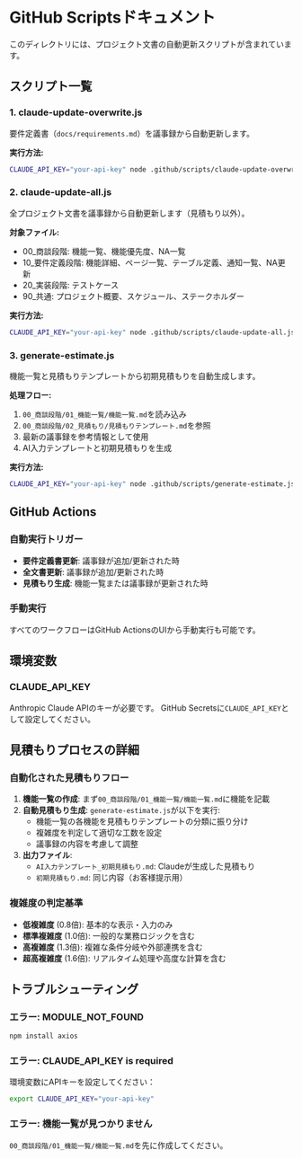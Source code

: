 # GitHub Scriptsドキュメント

このディレクトリには、プロジェクト文書の自動更新スクリプトが含まれています。

## スクリプト一覧

### 1. claude-update-overwrite.js
要件定義書（`docs/requirements.md`）を議事録から自動更新します。

**実行方法:**
```bash
CLAUDE_API_KEY="your-api-key" node .github/scripts/claude-update-overwrite.js
```

### 2. claude-update-all.js
全プロジェクト文書を議事録から自動更新します（見積もり以外）。

**対象ファイル:**
- 00_商談段階: 機能一覧、機能優先度、NA一覧
- 10_要件定義段階: 機能詳細、ページ一覧、テーブル定義、通知一覧、NA更新
- 20_実装段階: テストケース
- 90_共通: プロジェクト概要、スケジュール、ステークホルダー

**実行方法:**
```bash
CLAUDE_API_KEY="your-api-key" node .github/scripts/claude-update-all.js
```

### 3. generate-estimate.js
機能一覧と見積もりテンプレートから初期見積もりを自動生成します。

**処理フロー:**
1. `00_商談段階/01_機能一覧/機能一覧.md`を読み込み
2. `00_商談段階/02_見積もり/見積もりテンプレート.md`を参照
3. 最新の議事録を参考情報として使用
4. AI入力テンプレートと初期見積もりを生成

**実行方法:**
```bash
CLAUDE_API_KEY="your-api-key" node .github/scripts/generate-estimate.js
```

## GitHub Actions

### 自動実行トリガー
- **要件定義書更新**: 議事録が追加/更新された時
- **全文書更新**: 議事録が追加/更新された時
- **見積もり生成**: 機能一覧または議事録が更新された時

### 手動実行
すべてのワークフローはGitHub ActionsのUIから手動実行も可能です。

## 環境変数

### CLAUDE_API_KEY
Anthropic Claude APIのキーが必要です。
GitHub Secretsに`CLAUDE_API_KEY`として設定してください。

## 見積もりプロセスの詳細

### 自動化された見積もりフロー
1. **機能一覧の作成**: まず`00_商談段階/01_機能一覧/機能一覧.md`に機能を記載
2. **自動見積もり生成**: `generate-estimate.js`が以下を実行:
   - 機能一覧の各機能を見積もりテンプレートの分類に振り分け
   - 複雑度を判定して適切な工数を設定
   - 議事録の内容を考慮して調整
3. **出力ファイル**:
   - `AI入力テンプレート_初期見積もり.md`: Claudeが生成した見積もり
   - `初期見積もり.md`: 同じ内容（お客様提示用）

### 複雑度の判定基準
- **低複雑度** (0.8倍): 基本的な表示・入力のみ
- **標準複雑度** (1.0倍): 一般的な業務ロジックを含む
- **高複雑度** (1.3倍): 複雑な条件分岐や外部連携を含む
- **超高複雑度** (1.6倍): リアルタイム処理や高度な計算を含む

## トラブルシューティング

### エラー: MODULE_NOT_FOUND
```bash
npm install axios
```

### エラー: CLAUDE_API_KEY is required
環境変数にAPIキーを設定してください：
```bash
export CLAUDE_API_KEY="your-api-key"
```

### エラー: 機能一覧が見つかりません
`00_商談段階/01_機能一覧/機能一覧.md`を先に作成してください。